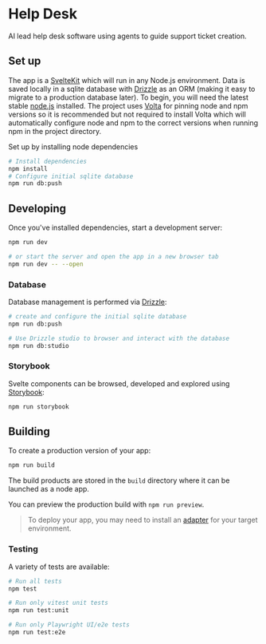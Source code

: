 # Help Desk

AI lead help desk software using agents to guide support ticket creation.

## Set up

The app is a [SvelteKit](https://svelte.dev/docs/kit/introduction) which will run in any Node.js environment. Data is saved locally in a sqlite database with [Drizzle](https://orm.drizzle.team/) as an ORM (making it easy to migrate to a production database later). To begin, you will need the latest stable [node.js](https://nodejs.org) installed. The project uses [Volta](https://volta.sh) for pinning node and npm versions so it is recommended but not required to install Volta which will automatically configure node and npm to the correct versions when running npm in the project directory.

Set up by installing node dependencies

```bash
# Install dependencies
npm install
# Configure initial sqlite database
npm run db:push
```

## Developing

Once you've installed dependencies, start a development server:

```bash
npm run dev

# or start the server and open the app in a new browser tab
npm run dev -- --open
```

### Database

Database management is performed via [Drizzle](https://orm.drizzle.team/):

```bash
# create and configure the initial sqlite database
npm run db:push

# Use Drizzle studio to browser and interact with the database
npm run db:studio
```

### Storybook

Svelte components can be browsed, developed and explored using [Storybook](https://storybook.js.org/):

```bash
npm run storybook
```

## Building

To create a production version of your app:

```bash
npm run build
```

The build products are stored in the `build` directory where it can be launched as a node app.

You can preview the production build with `npm run preview`.

> To deploy your app, you may need to install an [adapter](https://svelte.dev/docs/kit/adapters) for your target environment.

### Testing

A variety of tests are available:

```bash
# Run all tests
npm test

# Run only vitest unit tests
npm run test:unit

# Run only Playwright UI/e2e tests
npm run test:e2e
```
